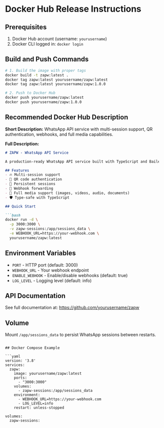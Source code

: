# Docker Hub Release Instructions

## Prerequisites
1. Docker Hub account (username: `yourusername`)
2. Docker CLI logged in: `docker login`

## Build and Push Commands

```bash
# 1. Build the image with proper tags
docker build -t zapw:latest .
docker tag zapw:latest yourusername/zapw:latest
docker tag zapw:latest yourusername/zapw:1.0.0

# 2. Push to Docker Hub
docker push yourusername/zapw:latest
docker push yourusername/zapw:1.0.0
```

## Recommended Docker Hub Description

**Short Description:**
WhatsApp API service with multi-session support, QR authentication, webhooks, and full media capabilities.

**Full Description:**
```markdown
# ZAPW - WhatsApp API Service

A production-ready WhatsApp API service built with TypeScript and Baileys library.

## Features
- 🔥 Multi-session support
- 📱 QR code authentication  
- 💾 Persistent sessions
- 🔄 Webhook forwarding
- 📎 Full media support (images, videos, audio, documents)
- 🛡️ Type-safe with TypeScript

## Quick Start

```bash
docker run -d \
  -p 3000:3000 \
  -v zapw-sessions:/app/sessions_data \
  -e WEBHOOK_URL=https://your-webhook.com \
  yourusername/zapw:latest
```

## Environment Variables

- `PORT` - HTTP port (default: 3000)
- `WEBHOOK_URL` - Your webhook endpoint
- `ENABLE_WEBHOOK` - Enable/disable webhooks (default: true)
- `LOG_LEVEL` - Logging level (default: info)

## API Documentation

See full documentation at: https://github.com/yourusername/zapw

## Volume

Mount `/app/sessions_data` to persist WhatsApp sessions between restarts.
```

## Docker Compose Example

```yaml
version: '3.8'
services:
  zapw:
    image: yourusername/zapw:latest
    ports:
      - "3000:3000"
    volumes:
      - zapw-sessions:/app/sessions_data
    environment:
      - WEBHOOK_URL=https://your-webhook.com
      - LOG_LEVEL=info
    restart: unless-stopped

volumes:
  zapw-sessions:
```